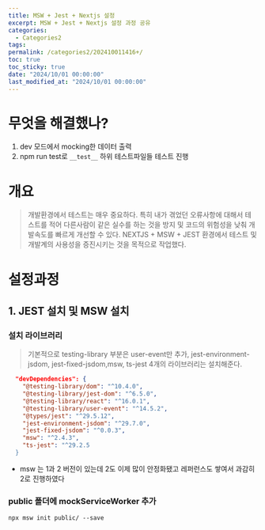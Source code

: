 ```yaml
---
title: MSW + Jest + Nextjs 설정
excerpt: MSW + Jest + Nextjs 설정 과정 공유
categories:
  - Categories2
tags: 
permalink: /categories2/202410011416+/
toc: true
toc_sticky: true
date: "2024/10/01 00:00:00"
last_modified_at: "2024/10/01 00:00:00"
---
```

# 무엇을 해결했나?
1. dev 모드에서 mocking한 데이터 출력
2. npm run test로 `__test__` 하위 테스트파일들 테스트 진행

# 개요
> 개발환경에서 테스트는 매우 중요하다. 특히 내가 겪었던 오류사항에 대해서 테스트를 적어 다른사람이 같은 실수를 하는 것을 방지 및 코드의 위험성을 낮춰 개발속도를 빠르게 개선할 수 있다. NEXTJS + MSW + JEST 환경에서 테스트 및 개발계의 사용성을 증진시키는 것을 목적으로 작업했다.


# 설정과정
## 1. JEST 설치 및 MSW 설치


### 설치 라이브러리
> 기본적으로 testing-library 부분은 user-event만 추가, 
> jest-environment-jsdom, jest-fixed-jsdom,msw, ts-jest 4개의 라이브러리는 설치해준다.
```json
  "devDependencies": {
    "@testing-library/dom": "^10.4.0",
    "@testing-library/jest-dom": "^6.5.0",
    "@testing-library/react": "^16.0.1",
    "@testing-library/user-event": "^14.5.2",    
    "@types/jest": "^29.5.12",
    "jest-environment-jsdom": "^29.7.0",
    "jest-fixed-jsdom": "^0.0.3",
    "msw": "^2.4.3",
    "ts-jest": "^29.2.5
  }
```

* msw 는 1과 2 버전이 있는데 2도 이제 많이 안정화됐고 레퍼런스도 쌓여서 과감히 2로 진행하였다
### public 폴더에 mockServiceWorker 추가
```shell
npx msw init public/ --save
```